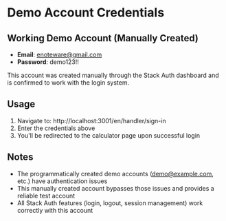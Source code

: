 # Demo Account Credentials

## Working Demo Account (Manually Created)

- **Email**: enoteware@gmail.com
- **Password**: demo123!!

This account was created manually through the Stack Auth dashboard and is confirmed to work with the login system.

## Usage

1. Navigate to: http://localhost:3001/en/handler/sign-in
2. Enter the credentials above
3. You'll be redirected to the calculator page upon successful login

## Notes

- The programmatically created demo accounts (demo@example.com, etc.) have authentication issues
- This manually created account bypasses those issues and provides a reliable test account
- All Stack Auth features (login, logout, session management) work correctly with this account
